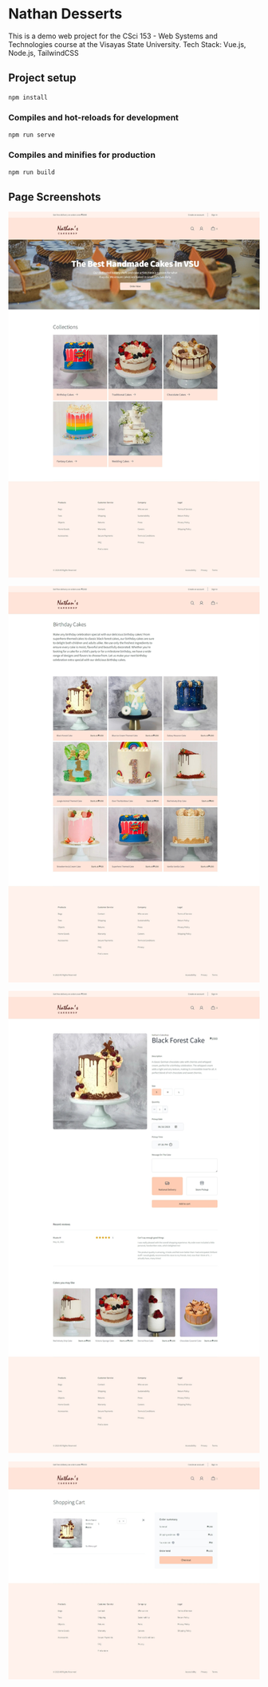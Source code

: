 # Nathan Desserts

This is a demo web project for the CSci 153 - Web Systems and Technologies course at the Visayas State University.
Tech Stack: Vue.js, Node.js, TailwindCSS

## Project setup
```
npm install
```

### Compiles and hot-reloads for development
```
npm run serve
```

### Compiles and minifies for production
```
npm run build
```

## Page Screenshots
![Home Page](screenshots/home.jpeg)

![Category Page](screenshots/birthday.jpeg)

![Product Page](screenshots/black-forest.jpeg)

![Cart Page](screenshots/cart.jpeg)